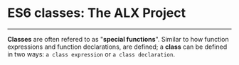 # ES6 classes: The ALX Project
-------------
__Classes__ are often refered to as "__special functions__". 
Similar to how function expressions and function declarations, are defined; 
a __class__ can be defined in two ways: `a class expression` or `a class declaration`.
